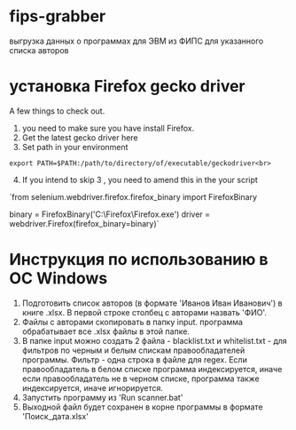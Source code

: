 # fips-grabber

выгрузка данных о программах для ЭВМ из ФИПС для указанного списка авторов

# установка Firefox gecko driver

A few things to check out.

1. you need to make sure you have install Firefox.
2. Get the latest gecko driver here
3. Set path in your environment

`export PATH=$PATH:/path/to/directory/of/executable/geckodriver<br>`

4. If you intend to skip 3 , you need to amend this in the your script

`from selenium.webdriver.firefox.firefox_binary import FirefoxBinary

binary = FirefoxBinary('C:\Firefox\Firefox.exe')
driver = webdriver.Firefox(firefox_binary=binary)`

# Инструкция по использованию в ОС Windows

1. Подготовить список авторов (в формате 'Иванов Иван Иванович') в книге .xlsx. В первой строке столбец с авторами назвать 'ФИО'.
2. Файлы с авторами скопировать в папку input. программа обрабатывает все .xlsx файлы в этой папке.
3. В папке input можно создать 2 файла - blacklist.txt и whitelist.txt - для фильтров по черным и белым спискам правообладателей программы. Фильтр - одна строка в файле для regex. Если правообладатель в белом списке программа индексируется, иначе если правообладатель не в черном списке, программа также индексируется, иначе игнорируется.
4. Запустить программу из 'Run scanner.bat'
5. Выходной файл будет сохранен в корне программы в формате 'Поиск_дата.xlsx'
